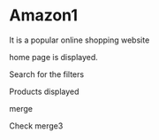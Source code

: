# Amazon1
It is a popular online shopping website

home page is displayed.

Search for the filters

Products displayed

merge 

Check merge3
